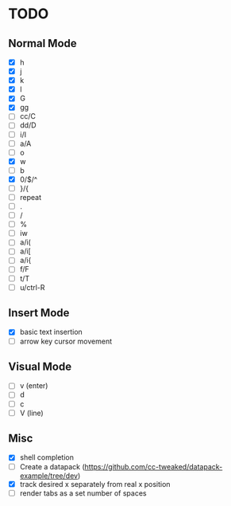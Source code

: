 # TODO

## Normal Mode
- [x] h
- [x] j
- [x] k
- [x] l
- [x] G
- [x] gg
- [ ] cc/C
- [ ] dd/D
- [ ] i/I
- [ ] a/A
- [ ] o
- [x] w
- [ ] b
- [x] 0/$/^
- [ ] }/{
- [ ] repeat
- [ ] .
- [ ] /
- [ ] %
- [ ] iw
- [ ] a/i(
- [ ] a/i[
- [ ] a/i{
- [ ] f/F
- [ ] t/T
- [ ] u/ctrl-R

## Insert Mode

- [x] basic text insertion
- [ ] arrow key cursor movement

## Visual Mode

- [ ] v (enter)
- [ ] d
- [ ] c
- [ ] V (line)

## Misc

- [x] shell completion
- [ ] Create a datapack (https://github.com/cc-tweaked/datapack-example/tree/dev)
- [x] track desired x separately from real x position
- [ ] render tabs as a set number of spaces
